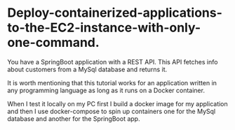 # Deploy-containerized-applications-to-the-EC2-instance-with-only-one-command.

You have a SpringBoot application with a REST API. This API fetches info about customers from a MySql database and returns it.

It is worth mentioning that this tutorial works for an application written in any programming language as long as it runs on a Docker container.

When I test it locally on my PC first I build a docker image for my application and then I use docker-compose to spin up containers one for the MySql database and another for the SpringBoot app.
